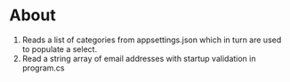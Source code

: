 ﻿# About

1. Reads a list of categories from appsettings.json which in turn are used to populate a select.
1. Read a string array of email addresses with startup validation in program.cs
